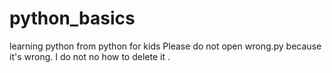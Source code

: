 # python_basics
learning python from python for kids
Please do not open wrong.py because it's wrong.
I do not no how to delete it .
